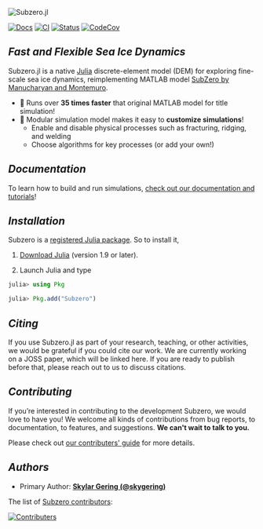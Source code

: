 ![Subzero.jl](https://github.com/Caltech-OCTO/Subzero.jl/blob/main/docs/src/assets/title.gif?raw=true)

[![Docs](https://img.shields.io/badge/docs-latest-blue.svg)](https://caltech-octo.github.io/Subzero.jl/dev/)
[![CI](https://github.com/Caltech-OCTO/Subzero.jl/actions/workflows/CI.yml/badge.svg?branch=main)](https://github.com/Caltech-OCTO/Subzero.jl/actions/workflows/CI.yml?query=branch%3Amain)
[![Status](https://www.repostatus.org/badges/latest/active.svg?style=flat-square)](https://www.repostatus.org/#active)
[![CodeCov](https://codecov.io/gh/Caltech-OCTO/Subzero.jl/branch/main/graph/badge.svg)](https://codecov.io/gh/Caltech-OCTO/Subzero.jl)


## _Fast and Flexible Sea Ice Dynamics_

Subzero.jl is a native [Julia](https://julialang.org/) discrete-element model (DEM) for exploring fine-scale sea ice dynamics, 
reimplementing MATLAB model [SubZero by Manucharyan and Montemuro](https://doi.org/10.1029/2022MS003247).

- 🚀 Runs over **35 times faster** that original MATLAB model for title simulation!
- 🧩 Modular simulation model makes it easy to **customize simulations**!
  - Enable and disable physical processes such as fracturing, ridging, and welding
  - Choose algorithms for key processes (or add your own!)

## _Documentation_

To learn how to build and run simulations, [check out our documentation and tutorials](https://caltech-octo.github.io/Subzero.jl/dev/)!

## _Installation_

Subzero is a [registered Julia package](https://julialang.org/packages/). So to install it,

1. [Download Julia](https://julialang.org/downloads/) (version 1.9 or later).

2. Launch Julia and type

```julia
julia> using Pkg

julia> Pkg.add("Subzero")
```

## _Citing_

If you use Subzero.jl as part of your research, teaching, or other activities, we would be grateful if you could cite our work.
We are currently working on a JOSS paper, which will be linked here. If you are ready to publish before that, please reach out to us to discuss citations.

## _Contributing_

If you’re interested in contributing to the development Subzero, we would love to have you! We welcome all kinds of contributions from bug reports, to documentation, to features, and suggestions. **We can't wait to talk to you.**

Please check out [our contributers' guide](CONTRIBUTE.md) for more details.

## _Authors_

- Primary Author: [**Skylar Gering (@skygering)**](https://github.com/skygering)

The list of [Subzero contributors](https://github.com/Caltech-OCTO/Subzero.jl/graphs/contributors):

[![Contributers](https://contrib.rocks/image?repo=Caltech-OCTO/Subzero.jl)](https://github.com/Caltech-OCTO/Subzero.jl/graphs/contributors)
